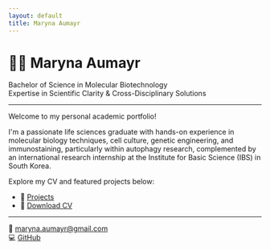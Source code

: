 ```yaml
---
layout: default
title: Maryna Aumayr
---
```


# 👩‍🔬 Maryna Aumayr

Bachelor of Science in Molecular Biotechnology  
Expertise in Scientific Clarity & Cross-Disciplinary Solutions

---

Welcome to my personal academic portfolio!

I'm a passionate life sciences graduate with hands-on experience in molecular biology techniques, cell culture, genetic engineering, 
and immunostaining, particularly within autophagy research, 
complemented by an international research internship at the Institute for Basic Science (IBS) in South Korea.

Explore my CV and featured projects below:

- 🔬 [Projects](projects.md)
- 📄 [Download CV](assets/GitHUB_CV_Portfolio.pdf)

---

📧 maryna.aumayr@gmail.com  
💻 [GitHub](https://github.com/dkMarina)

